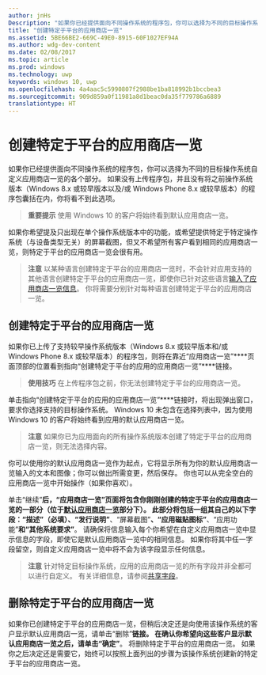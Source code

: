 ```yaml
---
author: jnHs
Description: "如果你已经提供面向不同操作系统的程序包，你可以选择为不同的目标操作系统自定义应用商店一览的各个部分。"
title: "创建特定于平台的应用商店一览"
ms.assetid: 5BE66BE2-669C-49E0-8915-60F1027EF94A
ms.author: wdg-dev-content
ms.date: 02/08/2017
ms.topic: article
ms.prod: windows
ms.technology: uwp
keywords: windows 10, uwp
ms.openlocfilehash: 4a4aac5c5990807f2988be1ba818992b1bccbea3
ms.sourcegitcommit: 909d859a0f11981a8d1beac0da35f779786a6889
translationtype: HT
---
```

# <a name="create-platform-specific-store-listings"></a>创建特定于平台的应用商店一览


如果你已经提供面向不同操作系统的程序包，你可以选择为不同的目标操作系统自定义应用商店一览的各个部分。 如果没有上传程序包，并且没有将之前操作系统版本（Windows 8.x 或较早版本以及/或 Windows Phone 8.x 或较早版本）的程序包囊括在内，你将看不到此选项。

> **重要提示**  使用 Windows 10 的客户将始终看到默认应用商店一览。

如果你希望提及只出现在单个操作系统版本中的功能，或希望提供特定于特定操作系统（与设备类型无关）的屏幕截图，但又不希望所有客户看到相同的应用商店一览，则特定于平台的应用商店一览会很有用。

> **注意**  以某种语言创建特定于平台的应用商店一览时，不会针对应用支持的其他语言创建特定于平台的应用商店一览，即使你已针对这些语言[输入了应用商店一览信息](create-app-store-listings.md)。 你将需要分别针对每种语言创建特定于平台的应用商店一览。

## <a name="creating-a-platform-specific-store-listing"></a>创建特定于平台的应用商店一览

如果你已上传了支持较早操作系统版本（Windows 8.x 或较早版本和/或 Windows Phone 8.x 或较早版本）的程序包，则将在靠近“应用商店一览”****页面顶部的位置看到指向“创建特定于平台的应用的应用商店一览”****链接。

> **使用技巧** 在上传程序包之前，你无法创建特定于平台的应用商店一览。

单击指向“创建特定于平台的应用的应用商店一览”****链接时，将出现弹出窗口，要求你选择支持的目标操作系统。 Windows 10 未包含在选择列表中，因为使用 Windows 10 的客户将始终看到应用的默认应用商店一览。

> **注意**  如果你已为应用面向的所有操作系统版本创建了特定于平台的应用商店一览，则无法选择内容。

你可以使用你的默认应用商店一览作为起点，它将显示所有为你的默认应用商店一览输入的文本和图像；你可以做出所需变更，然后保存。 你也可以从完全空白的应用商店一览中开始操作（如果你喜欢）。

单击“继续”****后，“应用商店一览”****页面将包含你刚刚创建的特定于平台的应用商店一览的一部分（位于[默认应用商店一览](create-app-store-listings.md#default-store-listing-fields)部分下）。 此部分将包括一组其自己的以下字段：“描述”****（必填）、“发行说明”****、“屏幕截图”****、“应用磁贴图标”****、“应用功能”****和“其他系统要求”****。 请确保将信息输入每个你希望在自定义应用商店一览中显示信息的字段，即使它是默认应用商店一览中的相同信息。 如果你将其中任一字段留空，则自定义应用商店一览中将不会为该字段显示任何信息。

> **注意**  针对特定目标操作系统，应用的应用商店一览的所有字段并非全都可以进行自定义。 有关详细信息，请参阅[共享字段](create-app-store-listings.md#shared-fields)。

## <a name="removing-a-platform-specific-store-listing"></a>删除特定于平台的应用商店一览

如果你已创建特定于平台的应用商店一览，但稍后决定还是向使用该操作系统的客户显示默认应用商店一览，请单击“删除”****链接。 在确认你希望向这些客户显示默认应用商店一览之后，请单击“确定”****。 将删除特定于平台的应用商店一览。 如果你之后决定还是需要它，始终可以按照上面列出的步骤为该操作系统创建新的特定于平台的应用商店一览。

 

 





